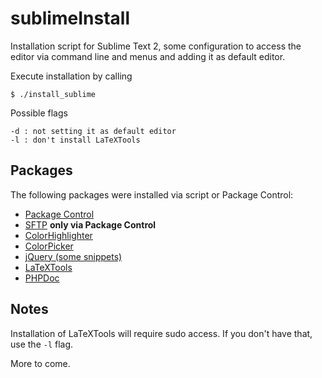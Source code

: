 sublimeInstall
==============

Installation script for Sublime Text 2, some configuration to access the editor
via command line and menus and adding it as default editor.

Execute installation by calling

```
$ ./install_sublime
```

Possible flags

```
-d : not setting it as default editor
-l : don't install LaTeXTools
```

Packages
--------

The following packages were installed via script or Package Control:

* [Package Control](https://sublime.wbond.net/installation#st2)
* [SFTP](http://wbond.net/sublime_packages/sftp) **only via Package Control**
* [ColorHighlighter](https://github.com/Monnoroch/ColorHighlighter)
* [ColorPicker](https://github.com/weslly/ColorPicker)
* [jQuery (some snippets)](https://github.com/SublimeText/jQuery)
* [LaTeXTools](https://github.com/SublimeText/LaTeXTools)
* [PHPDoc](https://github.com/SublimeText/PhpDoc)

Notes
-----

Installation of LaTeXTools will require sudo access. If you don't have that, use the `-l` flag.

More to come.